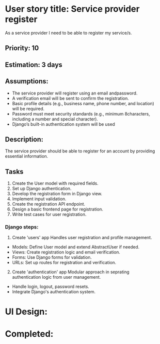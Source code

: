 # User story title: Service provider register
As a service provider I need to be able to register my service/s.

## Priority: 10

## Estimation: 3 days

## Assumptions:
- The service provider will register using an email andpassword.
- A verification email will be sent to confirm the registration.
- Basic profile details (e.g., business name, phone number, and location) will be required.
- Password must meet security standards (e.g., minimum 8characters, including a number and special character).
- Django’s built-in authentication system will be used 

## Description:
The service provider should be able to register for an account by providing essential information.

## Tasks
1. Create the User model with required fields.
2. Set up Django authentication.
3. Develop the registration form in Django view.
4. Implement input validation.
5. Create the registration API endpoint. 
6. Design a basic frontend page for registration.
7. Write test cases for user registration.

### Django steps:
1. Create 'users' app
Handles user registration and profile management.
- Models: Define User model and extend AbstractUser if needed.
- Views: Create registration logic and email verification.
- Forms: Use Django forms for validation.
- URLs: Set up routes for registration and verification.

2. Create 'authentication' app
Modular approach in seprating authentication logic from user management.
- Handle login, logout, password resets.
- Integrate Django's authentication system.

# UI Design:

# Completed:


